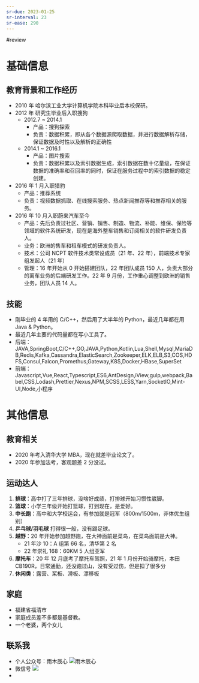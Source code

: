 ```yaml
---
sr-due: 2023-01-25
sr-interval: 23
sr-ease: 290
---
```


#review 
# 基础信息
## 教育背景和工作经历
- 2010 年 哈尔滨工业大学计算机学院本科毕业后本校保研。  
- 2012 年 研究生毕业后入职搜狗  
	- 2012.7 ~ 2014.1 
		- 产品：搜狗探索 
		- 负责：数据积累，即从各个数据源爬取数据，并进行数据解析存储，保证数据及时性以及解析的正确性
	- 2014.1 ~ 2016.1
		- 产品：图片搜索
		- 负责：数据积累以及索引数据生成，索引数据在数十亿量级，在保证数据的准确率和召回率的同时，保证在服务过程中的索引数据的稳定创建。
- 2016 年 1 月入职猎豹
	- 产品：推荐系统
	- 负责：视频数据抓取、在线搜索服务、热点新闻推荐等和推荐相关的服务。
- 2016 年 10 月入职蔚来汽车至今
	- 产品：先后负责过社区、营销、销售、制造、物流、补能、维保、保险等领域的软件系统研发，现在是海外整车销售和订阅相关的软件研发负责人。  
	- 业务：欧洲的售车和租车模式的研发负责人。
	- 技术：公司 NCPT 软件技术类常设成员（21 年、22 年），前端技术专家组发起人（21 年）
	- 管理：16 年开始从 0 开始搭建团队，22 年团队成员 150 人，负责大部分的离车业务的后端研发工作。22 年 9 月份，工作重心调整到欧洲的销售业务，团队人员 14 人。

## 技能
- 刚毕业的 4 年用的 C/C++，然后用了大半年的 Python，最近几年都在用 Java & Python。
- 最近几年主要的代码量都在写小工具了。
- 后端：JAVA,SpringBoot,C/C++,GO,JAVA,Python,Kotlin,Lua,Shell,Mysql,MariaDB,Redis,Kafka,Cassandra,ElasticSearch,Zookeeper,ELK,ELB,S3,COS,HDFS,Consul,Falcon,Promethus,Gateway,K8S,Docker,HBase,SuperSet
- 前端：Javascript,Vue,React,Typescript,ES6,AntDesign,iView,gulp,webpack,Babel,CSS,Lodash,Prettier,Nexus,NPM,SCSS,LESS,Yarn,SocketIO,Mint-UI,Node,小程序

# 其他信息
## 教育相关
- 2020 年考入清华大学 MBA，现在就差毕业论文了。
- 2020 年参加法考，客观题差 2 分没过。
## 运动达人
1.  **排球**：高中打了三年排球，没啥好成绩，打排球开始习惯性崴脚。
2.  **篮球**：小学三年级开始打篮球，打到现在，是爱好。
3.  **中长跑**：高中和大学校运会，有参加就是冠军（800m/1500m，非体优生组别）
4.  **乒乓球/羽毛球** 打得很一般，没有踢足球。
5.  **越野**：20 年开始参加越野跑，在大神面前是菜鸟，在菜鸟面前是大神。
	- 21 年沙 10：A 组第 66 名，清华第 2 名
	- 22 年崇礼 168：60KM 5 人组亚军
6.  **摩托车**：20 年 12 月底考了摩托车驾照，21 年 1 月份开始骑摩托，本田 CB190R，日常通勤，还没跑过山，没有受过伤，但是扣了很多分
7. **休闲类**：露营、桨板、滑板、漂移板
## 家庭
- 福建省福清市
- 家庭成员差不多都是基督教。
- 一个老婆，两个女儿
## 联系我
- 个人公众号：雨木辰心
![雨木辰心](https://s2.loli.net/2022/12/31/L2TQ1cMreqxfnbN.jpg)
- 微信号
![](https://s2.loli.net/2022/12/31/b6CAsBH93G8mjlt.jpg)
-



